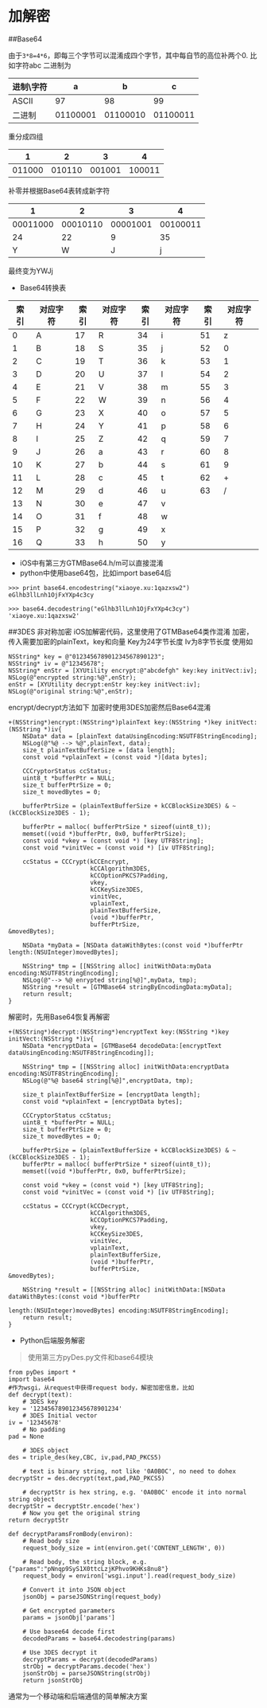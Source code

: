 # 加解密##Base64
由于``3*8=4*6``，即每三个字节可以混淆成四个字节，其中每自节的高位补两个0.比如字符abc二进制为

进制\字符 |a|b|c
---|---|---|---ASCII |97|98|99二进制 |01100001|01100010|01100011重分成四组

1|2|3|4
---|---|---|---011000|010110|001001|100011补零并根据Base64表转成新字符

1|2|3|4
---|---|---|---00011000|00010110|00001001|0010001124  |     22   |   9      |  35Y   |     W    |  J       |   j最终变为YWJj

* Base64转换表
索引|对应字符|索引|对应字符|索引|对应字符|索引|对应字符|
---|---|---|---|---|---|---|---0|A|17|R|34|i|51|z
1|B|18|S|35|j|52|0
2|C|19|T|36|k|53|13|D|20|U|37|l|54|24|E|21|V|38|m|55|35|F|22|W|39|n|56|4
6|G|23|X|40|o|57|57|H|24|Y|41|p|58|68|I|25|Z|42|q|59|79|J|26|a|43|r|60|810|K|27|b|44|s|61|911|L|28|c|45|t|62|+12|M|29|d|46|u|63|/13|N|30|e|47|v| |14|O|31|f|48|w| |　15|P|32|g|49|x| |　16|Q|33|h|50|y| |* iOS中有第三方GTMBase64.h/m可以直接混淆* python中使用base64包，比如import base64后```>>> print base64.encodestring("xiaoye.xu:1qazxsw2")eGlhb3llLnh1OjFxYXp4c3cy>>> base64.decodestring("eGlhb3llLnh1OjFxYXp4c3cy")'xiaoye.xu:1qazxsw2'```##3DES非对称加密iOS加解密代码，这里使用了GTMBase64类作混淆加密，传入需要加密的plainText，key和向量Key为24字节长度Iv为8字节长度使用如

```NSString* key = @"012345678901234567890123";NSString* iv = @"12345678";NSString* enStr = [XYUtility encrypt:@"abcdefgh" key:key initVect:iv];NSLog(@"encrypted string:%@",enStr);enStr = [XYUtility decrypt:enStr key:key initVect:iv];NSLog(@"original string:%@",enStr);```
encrypt/decrypt方法如下加密时使用3DES加密然后Base64混淆

```+(NSString*)encrypt:(NSString*)plainText key:(NSString *)key initVect:(NSString *)iv{    NSData* data = [plainText dataUsingEncoding:NSUTF8StringEncoding];    NSLog(@"%@ --> %@",plainText, data);    size_t plainTextBufferSize = [data length];    const void *vplainText = (const void *)[data bytes];    CCCryptorStatus ccStatus;    uint8_t *bufferPtr = NULL;    size_t bufferPtrSize = 0;    size_t movedBytes = 0;    bufferPtrSize = (plainTextBufferSize + kCCBlockSize3DES) & ~(kCCBlockSize3DES - 1);    bufferPtr = malloc( bufferPtrSize * sizeof(uint8_t));    memset((void *)bufferPtr, 0x0, bufferPtrSize);    const void *vkey = (const void *) [key UTF8String];    const void *vinitVec = (const void *) [iv UTF8String];    ccStatus = CCCrypt(kCCEncrypt,                       kCCAlgorithm3DES,                       kCCOptionPKCS7Padding,                       vkey,                       kCCKeySize3DES,                       vinitVec,                       vplainText,                       plainTextBufferSize,                       (void *)bufferPtr,                       bufferPtrSize,&movedBytes);    NSData *myData = [NSData dataWithBytes:(const void *)bufferPtr length:(NSUInteger)movedBytes];    NSString* tmp = [[NSString alloc] initWithData:myData encoding:NSUTF8StringEncoding];    NSLog(@"--> %@ enrypted string[%@]",myData, tmp);    NSString *result = [GTMBase64 stringByEncodingData:myData];    return result;}```
解密时，先用Base64恢复再解密

```+(NSString*)decrypt:(NSString*)encryptText key:(NSString *)key initVect:(NSString *)iv{    NSData *encryptData = [GTMBase64 decodeData:[encryptText dataUsingEncoding:NSUTF8StringEncoding]];    NSString* tmp = [[NSString alloc] initWithData:encryptData encoding:NSUTF8StringEncoding];    NSLog(@"%@ base64 string[%@]",encryptData, tmp);    size_t plainTextBufferSize = [encryptData length];    const void *vplainText = [encryptData bytes];    CCCryptorStatus ccStatus;    uint8_t *bufferPtr = NULL;    size_t bufferPtrSize = 0;    size_t movedBytes = 0;    bufferPtrSize = (plainTextBufferSize + kCCBlockSize3DES) & ~(kCCBlockSize3DES - 1);    bufferPtr = malloc( bufferPtrSize * sizeof(uint8_t));    memset((void *)bufferPtr, 0x0, bufferPtrSize);    const void *vkey = (const void *) [key UTF8String];    const void *vinitVec = (const void *) [iv UTF8String];    ccStatus = CCCrypt(kCCDecrypt,                       kCCAlgorithm3DES,                       kCCOptionPKCS7Padding,                       vkey,                       kCCKeySize3DES,                       vinitVec,                       vplainText,                       plainTextBufferSize,                       (void *)bufferPtr,                       bufferPtrSize,&movedBytes);    NSString *result = [[NSString alloc] initWithData:[NSData dataWithBytes:(const void *)bufferPtr                                                                     length:(NSUInteger)movedBytes] encoding:NSUTF8StringEncoding];    return result;}```
* Python后端服务解密>使用第三方pyDes.py文件和base64模块

```from pyDes import *import base64#作为wsgi，从request中获得request body，解密加密信息，比如def decrypt(text):    # 3DES keykey = '123456789012345678901234'    # 3DES Initial vectoriv = '12345678'    # No paddingpad = None    # 3DES objectdes = triple_des(key,CBC, iv,pad,PAD_PKCS5)    # text is binary string, not like '0A0B0C', no need to dohexdecryptStr = des.decrypt(text,pad,PAD_PKCS5)    # decryptStr is hex string, e.g. '0A0B0C' encode it into normal string objectdecryptStr = decryptStr.encode('hex')    # Now you get the original stringreturn decryptStrdef decryptParamsFromBody(environ):	# Read body size	request_body_size = int(environ.get('CONTENT_LENGTH', 0))	# Read body, the string block, e.g. {"params":"pNnqp9SyS1X0ttcLzjKPhvo9KHKs8nu8"}	request_body = environ['wsgi.input'].read(request_body_size)	# Convert it into JSON object	jsonObj = parseJSONString(request_body)		# Get encrypted parameters	params = jsonObj['params']		# Use basee64 decode first	decodedParams = base64.decodestring(params)		# Use 3DES decrypt it	decryptParams = decrypt(decodedParams)	strObj = decryptParams.decode('hex')	jsonStrObj = parseJSONString(strObj)	return jsonStrObj```
通常为一个移动端和后端通信的简单解决方案


